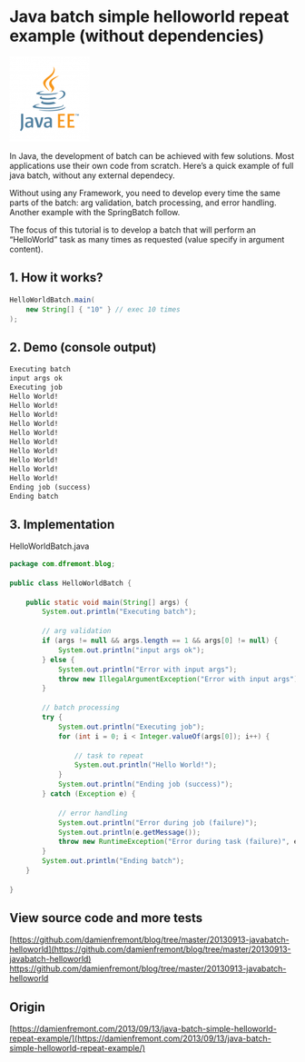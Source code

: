 Java batch simple helloworld repeat example (without dependencies)
======
 
![alt text](screenshots/160523003040225.png)
 
In Java, the development of batch can be achieved with few solutions. Most applications use their own code from scratch. Here’s a quick example of full java batch, without any external dependecy.
 

 
Without using any Framework, you need to develop every time the same parts of the batch: arg validation, batch processing, and error handling. Another example with the SpringBatch follow.
 
The focus of this tutorial is to develop a batch that will perform an “HelloWorld” task as many times as requested (value specify in argument content).
 
## 1. How it works?
 
```java
HelloWorldBatch.main(
    new String[] { "10" } // exec 10 times
);
```
 
## 2. Demo (console output)
 
```
Executing batch
input args ok
Executing job
Hello World!
Hello World!
Hello World!
Hello World!
Hello World!
Hello World!
Hello World!
Hello World!
Hello World!
Hello World!
Ending job (success)
Ending batch
```
 
## 3. Implementation
 
HelloWorldBatch.java
 
```java
package com.dfremont.blog;
 
public class HelloWorldBatch {
 
    public static void main(String[] args) {
        System.out.println("Executing batch");
 
        // arg validation
        if (args != null && args.length == 1 && args[0] != null) {
            System.out.println("input args ok");
        } else {
            System.out.println("Error with input args");
            throw new IllegalArgumentException("Error with input args");
        }
 
        // batch processing
        try {
            System.out.println("Executing job");
            for (int i = 0; i < Integer.valueOf(args[0]); i++) {
 
                // task to repeat
                System.out.println("Hello World!");
            }
            System.out.println("Ending job (success)");
        } catch (Exception e) {
 
            // error handling
            System.out.println("Error during job (failure)");
            System.out.println(e.getMessage());
            throw new RuntimeException("Error during task (failure)", e);
        }
        System.out.println("Ending batch");
    }
 
}
```
 
## View source code and more tests
 
[https://github.com/damienfremont/blog/tree/master/20130913-javabatch-helloworld](https://github.com/damienfremont/blog/tree/master/20130913-javabatch-helloworld)
https://github.com/damienfremont/blog/tree/master/20130913-javabatch-helloworld
 
 
## Origin
[https://damienfremont.com/2013/09/13/java-batch-simple-helloworld-repeat-example/](https://damienfremont.com/2013/09/13/java-batch-simple-helloworld-repeat-example/)
 
